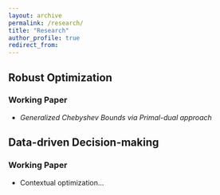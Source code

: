 ```yaml
---
layout: archive
permalink: /research/
title: "Research"
author_profile: true
redirect_from:
---
```


## Robust Optimization

### Working Paper
- *Generalized Chebyshev Bounds via Primal-dual approach*


## Data-driven Decision-making

### Working Paper
- Contextual optimization...